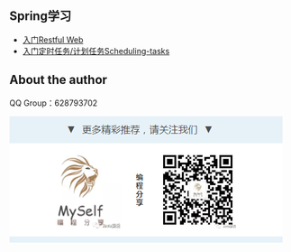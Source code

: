 ## Spring学习

* [入门Restful Web](restfulweb/README.md)
* [入门定时任务/计划任务Scheduling-tasks](sched-task/README.md)

## About the author

QQ Group：628793702

![Image text](https://raw.githubusercontent.com/UncleCatMySelf/img-myself/master/img/%E5%85%AC%E4%BC%97%E5%8F%B7.png)
